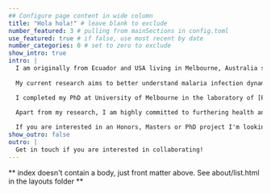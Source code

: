 ```yaml
---
## Configure page content in wide column
title: "Hola hola!" # leave blank to exclude
number_featured: 3 # pulling from mainSections in config.toml
use_featured: true # if false, use most recent by date
number_categories: 0 # set to zero to exclude
show_intro: true
intro: |
  I am originally from Ecuador and USA living in Melbourne, Australia since 2014. As a molecular epidemiologist with expertise in population genetics, epidemiology, and bioinformatics, I'm interested in combining these approaches to population-based studies of infectious diseases, particularly malaria and more recently COVID-19. 
  
  My current research aims to better understand malaria infection dynamics and host-parasite factors that contribute to sustaining malaria transmission in countries attempting elimination. I work closely with endemic country partners to support in-country capacity building and through my research I hope to contribute to enhance malaria surveillance, control and elimination strategies.

  I completed my PhD at University of Melbourne in the laboratory of [Professor Karen Day](http://www.bio21.unimelb.edu.au/day-group) and am currently a Joint Postdoctoral Scientist in the laboratories of [Professor Ivo Mueller](https://www.wehi.edu.au/people/ivo-mueller) and [Associate Professor Leanne Robinson](https://www.wehi.edu.au/people/leanne-robinson) at the Walter and Eliza Hall Institute. I also have ongoing appointments at the University of Melbourne and [Burnet Institute](https://www.burnet.edu.au/working_groups/49_vector_borne_diseases_and_tropical_public_health_group), am a member of the [Australian Centre for Research Excellence in Malaria Elimination](http://acreme.org.au) and the [Australian Centre for the Control and Elimination of Neglected Tropical Diseases](https://researchdata.ands.org.au/australian-centre-control-tropical-diseases/1349119), and a researcher of the [Asia-Pacific International Center of Excellence for Malaria Research](https://www.niaid.nih.gov/research/asia-pacific-icemr). In Ecuador, I hold an adjunct appointment as Associate Professor at Universidad San Francisco de Quito (since 2020) and collaborate on projects related to the genetic and genomic epidemiology of malaria, and more recently on several initiatives related to the COVID-19 pandemic emergency response. 
  
  Apart from my research, I am highly committed to furthering health and development initiatives, particularly in my home country of Ecuador. From early 2016 until the COVID-19 pandemic, I was CEO and co-founder of the [The Artisan Project](https://facebook.com/theartisanprojectec), a social enterprise that worked hand in hand with talented indigenous artisans in Ecuador. We used fashion as a tool to create income-generating opportunities, particularly for indigenous women, and impulse social impact and innovation. I am also a President and co-organizer of [R-Ladies Melbourne](https://www.meetup.com/R-Ladies-Melbourne/), a non-profit organization and local chapter of [R-Ladies Global](https://rladies.org) aiming to promote gender diversity in the R community, both in Australia and worldwide.

  If you are interested in an Honors, Masters or PhD project I'm looking for an exceptional student to join an exciting project entitled ["Understanding malaria infection dynamics". See more details here](https://www.wehi.edu.au/student-research-project/understanding-malaria-infection-dynamics). If you are an international student, please get in touch if you are considering applying to the [Walter and Eliza Hall Institute International PhD Scholar Initiative](https://www.wehi.edu.au/education/phd/phd-application/international-phd-scholar-initiative).
show_outro: false
outro: |
  Get in touch if you are interested in collaborating!
---
```


** index doesn't contain a body, just front matter above.
See about/list.html in the layouts folder **
